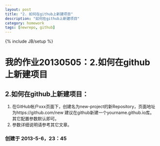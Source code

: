 ```yaml
---
layout: post
title: "2. 如何在github上新建项目"
description: "如何在github上新建项目"
category: homework
tags: [newrepo, github]
---
```

{% include JB/setup %}

# 我的作业20130505：2.如何在github上新建项目
## 2.如何在github上新建项目：
1. 在GitHub帐户xxx页面下，创建名为new-project的新Repository，页面地址为https://github.com/new
建议在github新建一个yourname.github.io库。其它配置参数默认即可。
2. 参数详细说明请参考其它文章。

### 创建于 2013-5-6，23：45